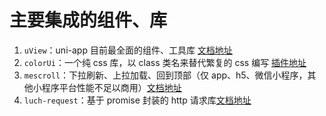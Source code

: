 # 主要集成的组件、库

1. `uView`：uni-app 目前最全面的组件、工具库 [文档地址](https://www.uviewui.com/)
2. `colorUi`：一个纯 css 库，以 class 类名来替代繁复的 css 编写 [插件地址](https://ext.dcloud.net.cn/plugin?id=239)
3. `mescroll`：下拉刷新、上拉加载、回到顶部（仅 app、h5、微信小程序，其他小程序平台性能不足以商用）[文档地址](https://www.mescroll.com/uni.html)
4. `luch-request`：基于 promise 封装的 http 请求库[文档地址](https://www.quanzhan.co/luch-request/guide/3.x/#example)
